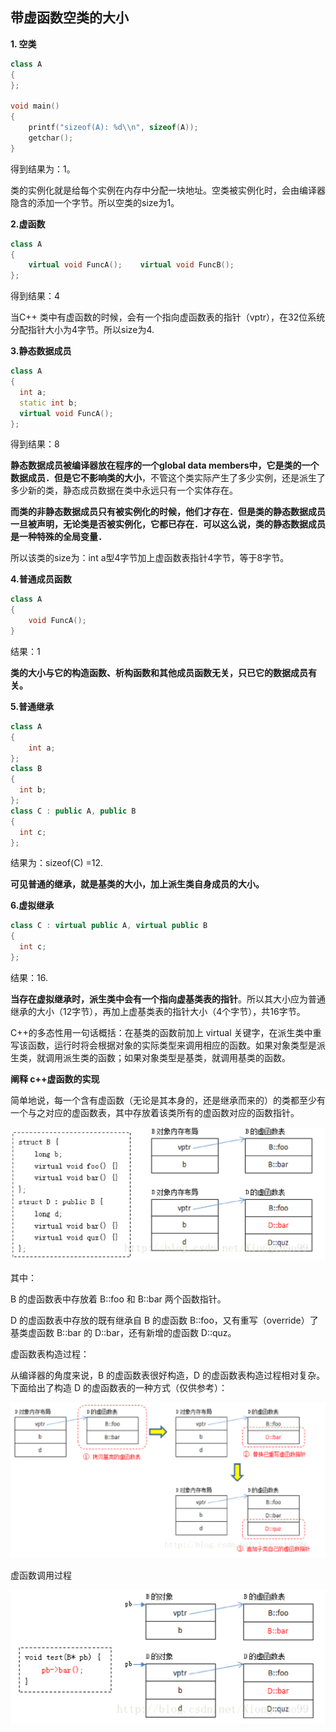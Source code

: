 ## 带虚函数空类的大小

**1. 空类**

```cpp
class A
{
};

void main()
{
    printf("sizeof(A): %d\\n", sizeof(A));
    getchar();
}
```

得到结果为：1。

类的实例化就是给每个实例在内存中分配一块地址。空类被实例化时，会由编译器隐含的添加一个字节。所以空类的size为1。

**2.虚函数**

```cpp
class A
{
    virtual void FuncA();    virtual void FuncB(); 
};
```

得到结果：4

当C++ 类中有虚函数的时候，会有一个指向虚函数表的指针（vptr），在32位系统分配指针大小为4字节。所以size为4.

**3.静态数据成员**

```cpp
class A
{
  int a;
  static int b;
  virtual void FuncA();
};
```

得到结果：8

**静态数据成员被编译器放在程序的一个global data members中，它是类的一个数据成员．但是它不影响类的大小**，不管这个类实际产生了多少实例，还是派生了多少新的类，静态成员数据在类中永远只有一个实体存在。

**而类的非静态数据成员只有被实例化的时候，他们才存在．但是类的静态数据成员一旦被声明，无论类是否被实例化，它都已存在．可以这么说，类的静态数据成员是一种特殊的全局变量．**

所以该类的size为：int a型4字节加上虚函数表指针4字节，等于8字节。

**4.普通成员函数**

```cpp
class A
{
    void FuncA();
}
```

结果：1

**类的大小与它的构造函数、析构函数和其他成员函数无关，只已它的数据成员有关。**

**5.普通继承**

```cpp
class A
{
    int a;
};
class B
{
  int b;
};
class C : public A, public B
{
  int c;
};
```

结果为：sizeof(C) =12.

**可见普通的继承，就是基类的大小，加上派生类自身成员的大小。**

**6.虚拟继承**

```cpp
class C : virtual public A, virtual public B
{
  int c;
};
```

结果：16.

**当存在虚拟继承时，派生类中会有一个指向虚基类表的指针**。所以其大小应为普通继承的大小（12字节），再加上虚基类表的指针大小（4个字节），共16字节。



C++的多态性用一句话概括：在基类的函数前加上 virtual 关键字，在派生类中重写该函数，运行时将会根据对象的实际类型来调用相应的函数。如果对象类型是派生类，就调用派生类的函数；如果对象类型是基类，就调用基类的函数。



**阐释 c++虚函数的实现**

简单地说，每一个含有虚函数（无论是其本身的，还是继承而来的）的类都至少有一个与之对应的虚函数表，其中存放着该类所有的虚函数对应的函数指针。

![image-20241118193257962](.asserts/image-20241118193257962.png)

其中：

B 的虚函数表中存放着 B::foo 和 B::bar 两个函数指针。

D 的虚函数表中存放的既有继承自 B 的虚函数 B::foo，又有重写（override）了基类虚函数 B::bar 的 D::bar，还有新增的虚函数 D::quz。

虚函数表构造过程：

从编译器的角度来说，B 的虚函数表很好构造，D 的虚函数表构造过程相对复杂。下面给出了构造 D 的虚函数表的一种方式（仅供参考）：

![image-20241118193344042](.asserts/image-20241118193344042.png)

虚函数调用过程

![image-20241118193457162](.asserts/image-20241118193457162.png)











